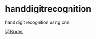 # handdigitrecognition
hand digit recognition using cnn

[![Binder](https://mybinder.org/badge_logo.svg)](https://mybinder.org/v2/gh/AhmedZoha/handdigitrecognition/main?labpath=Hand_Digit_Recognition.ipynb)
